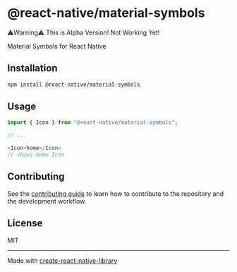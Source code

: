 # @react-native/material-symbols

⚠️Warning⚠
This is Alpha Version! Not Working Yet!

Material Symbols for React Native

## Installation

```sh
npm install @react-native/material-symbols
```

## Usage

```js
import { Icon } from "@react-native/material-symbols";

// ...

<Icon>home</Icon>
// shows home Icon
```

## Contributing

See the [contributing guide](CONTRIBUTING.md) to learn how to contribute to the repository and the development workflow.

## License

MIT

---

Made with [create-react-native-library](https://github.com/callstack/react-native-builder-bob)
